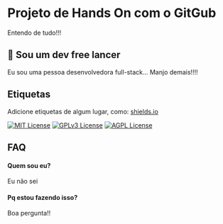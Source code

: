 
# Projeto de Hands On com o GitGub

Entendo de tudo!!!


## 🚀 Sou um dev free lancer
Eu sou uma pessoa desenvolvedora full-stack...
Manjo demais!!!!


## Etiquetas

Adicione etiquetas de algum lugar, como: [shields.io](https://shields.io/)

[![MIT License](https://img.shields.io/badge/License-MIT-green.svg)](https://choosealicense.com/licenses/mit/)
[![GPLv3 License](https://img.shields.io/badge/License-GPL%20v3-yellow.svg)](https://opensource.org/licenses/)
[![AGPL License](https://img.shields.io/badge/license-AGPL-blue.svg)](http://www.gnu.org/licenses/agpl-3.0)


## FAQ

#### Quem sou eu?

Eu não sei

#### Pq estou fazendo isso?

Boa pergunta!!

